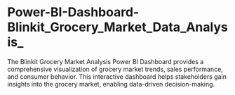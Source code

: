 # Power-BI-Dashboard-Blinkit_Grocery_Market_Data_Analysis_
The Blinkit Grocery Market Analysis Power BI Dashboard provides a comprehensive visualization of grocery market trends, sales performance, and consumer behavior. This interactive dashboard helps stakeholders gain insights into the grocery market, enabling data-driven decision-making.
